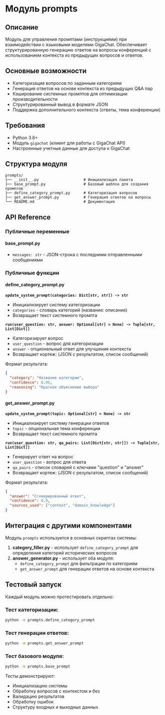 # Модуль prompts

## Описание
Модуль для управления промптами (инструкциями) при взаимодействии с языковыми моделями GigaChat. Обеспечивает структурированную генерацию ответов на вопросы конференций с использованием контекста из предыдущих вопросов и ответов.

## Основные возможности
- Категоризация вопросов по заданным категориям
- Генерация ответов на основе контекста из предыдущих Q&A пар
- Кэширование системных промптов для оптимизации производительности
- Структурированный вывод в формате JSON
- Поддержка дополнительного контекста (ответы, тема конференции)

## Требования
- Python 3.8+
- Модуль `gigachat` (клиент для работы с GigaChat API)
- Настроенные учетные данные для доступа к GigaChat

## Структура модуля
```
prompts/
├── __init__.py                    # Инициализация пакета
├── base_prompt.py                 # Базовый шаблон для создания промптов
├── define_category_prompt.py      # Категоризация вопросов
├── get_answer_prompt.py           # Генерация ответов на вопросы
└── README.md                      # Документация
```

## API Reference

### Публичные переменные

#### base_prompt.py
- `messages: str` - JSON-строка с последними отправленными сообщениями

### Публичные функции

#### define_category_prompt.py

**`update_system_prompt(categories: Dict[str, str]) -> str`**
- Инициализирует систему категоризации
- `categories` - словарь категорий (название: описание)
- Возвращает текст системного промпта

**`run(user_question: str, answer: Optional[str] = None) -> Tuple[str, List[Dict]]`**
- Категоризирует вопрос
- `user_question` - вопрос для категоризации
- `answer` - опциональный ответ для улучшения контекста
- Возвращает кортеж: (JSON с результатом, список сообщений)

Формат результата:
```json
{
  "category": "Название категории",
  "confidence": 0.95,
  "reasoning": "Краткое объяснение выбора"
}
```

#### get_answer_prompt.py

**`update_system_prompt(topic: Optional[str] = None) -> str`**
- Инициализирует систему генерации ответов
- `topic` - опциональная тема конференции
- Возвращает текст системного промпта

**`run(user_question: str, qa_pairs: List[Dict[str, str]]) -> Tuple[str, List[Dict]]`**
- Генерирует ответ на вопрос
- `user_question` - вопрос для ответа
- `qa_pairs` - список словарей с ключами "question" и "answer"
- Возвращает кортеж: (JSON с результатом, список сообщений)

Формат результата:
```json
{
  "answer": "Сгенерированный ответ",
  "confidence": 0.9,
  "sources_used": ["context", "domain_knowledge"]
}
```

## Интеграция с другими компонентами

Модуль `prompts` используется в основных скриптах системы:

1. **category_filler.py** - использует `define_category_prompt` для определения категорий исторических вопросов
2. **answer_generator.py** - использует оба модуля:
   - `define_category_prompt` для фильтрации по категориям
   - `get_answer_prompt` для генерации ответов на основе контекста

## Тестовый запуск

Каждый модуль можно протестировать отдельно:

### Тест категоризации:
```bash
python -m prompts.define_category_prompt
```

### Тест генерации ответов:
```bash
python -m prompts.get_answer_prompt
```

### Тест базового модуля:
```bash
python -m prompts.base_prompt
```

Тесты демонстрируют:
- Инициализацию системы
- Обработку вопросов с контекстом и без
- Валидацию результатов
- Обработку ошибок
- Структуру входных и выходных данных